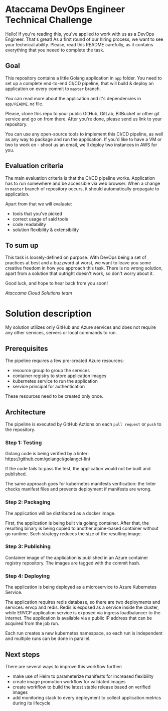 # Ataccama DevOps Engineer Technical Challenge

Hello! If you're reading this, you've applied to work with us as a DevOps Engineer. That's great!
As a first round of our hiring process, we want to see your technical ability. Please, read this README carefully, as it contains everything that you neeed to complete the task.

## Goal

This repository contains a little Golang application in `app` folder. You need to set up a complete end-to-end CI/CD pipeline, that will build & deploy an application on every commit to `master` branch.

You can read more about the application and it's dependencies in `app/README.md` file.

Please, clone this repo to your public GitHub, GitLab, BitBucket or other git service and go on from there. After you're done, please send us link to your repository.

You can use any open-source tools to implement this CI/CD pipeline, as well as any way to package and run the application. If you'd like to have a VM or two to work on - shoot us an email, we'll deploy two instances in AWS for you.

## Evaluation criteria

The main evaluation criteria is that the CI/CD pipeline works. Application has to run somewhere and be accessible via web browser. When a change in `master` branch of repository occurs, it should automatically propagate to application.

Apart from that we will evaluate:
* tools that you've picked
* correct usage of said tools
* code readability
* solution flexibility & extensibility

## To sum up

This task is loosely-defined on purpose. With DevOps being a set of practices at best and a buzzword at worst, we want to leave you some creative freedom in how you approach this task. There is no wrong solution, apart from a solution that outright doesn't work, so don't worry about it.

Good luck, and hope to hear back from you soon!

_Ataccama Cloud Solutions team_

# Solution description
My solution utilizes only GitHub and Azure services and does not require any other services, servers or local commands to run.

## Prerequisites
The pipeline requires a few pre-created Azure resources:
- resource group to group the services
- container registry to store application images
- kubernetes service to run the application
- service principal for authentication

These resources need to be created only once.

## Architecture
The pipeline is executed by GitHub Actions on each `pull request` or `push` to the repository.

### Step 1: Testing
Golang code is being verified by a linter: https://github.com/golangci/golangci-lint

If the code fails to pass the test, the application would not be built and published.

The same approach goes for kubernetes manifests verification: the linter checks manifest files and prevents deployment if manifests are wrong.

### Step 2: Packaging
The application will be distributed as a docker image.

First, the application is being built via golang container. After that, the resulting binary is being copied to another alpine-based container without go runtime. Such strategy reduces the size of the resulting image.

### Step 3: Publishing
Container image of the application is published in an Azure container registry repository. The images are tagged with the commit hash.

### Step 4: Deploying
The application is being deployed as a microservice to Azure Kubernetes Service.

The application requires redis database, so there are two deployments and services: ervcp and redis. Redis is exposed as a service inside the cluster, while ERVCP application service is exposed via ingress loadbalancer to the internet. The application is available via a public IP address that can be acquired from the job run.

Each run creates a new kubernetes namespace, so each run is independent and multiple runs can be done in parallel.

## Next steps
There are several ways to improve this workflow further:
- make use of Helm to parameterize manifests for increased flexibility
- create image promotion workflow for validated images
- create workflow to build the latest stable release based on verified images
- add monitoring stack to every deployment to collect application metrics during its lifecycle
